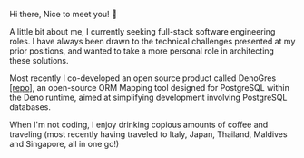 

Hi there, Nice to meet you! 👋

A little bit about me, I currently seeking full-stack software engineering roles. I have always been drawn to the technical challenges presented at my prior positions, and wanted to take a more personal role in architecting these solutions.

Most recently I co-developed an open source product called DenoGres [[repo]](https://github.com/open-source-labs/DenoGres), an open-source ORM Mapping tool designed for PostgreSQL within the Deno runtime, aimed at simplifying development involving PostgreSQL databases.

When I'm not coding, I enjoy drinking copious amounts of coffee and traveling (most recently having traveled to Italy, Japan, Thailand, Maldives and Singapore, all in one go!)
